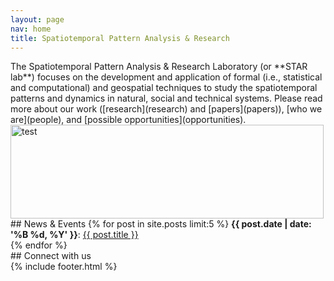 ```yaml
---
layout: page
nav: home
title: Spatiotemporal Pattern Analysis & Research
---
```


<div class="row">
<div class="col-md-8 lead" markdown="1">
The Spatiotemporal Pattern Analysis & Research Laboratory (or **STAR lab**)
focuses on the development and application of formal (i.e., statistical and
computational) and geospatial techniques to study the spatiotemporal
patterns and dynamics in natural, social and technical systems. Please read
more about our work ([research](research) and [papers](papers)), [who we
are](people), and [possible opportunities](opportunities).  

</div>

<div class="col-md-4" markdown="1">
<div> <img class="img-responsive" src="{{site.url}}/resources/showroom/lighthouse.jpg" width="501"
height="150" title="test"> </div>
</div>

</div>

<div class="row">
<div class="col-md-8" markdown="1">
## News & Events
 {% for post in site.posts limit:5 %}
  <b>{{ post.date | date: '%B %d, %Y' }}</b>: <a href="{{site.url}}{{post.url}}">{{ post.title }}</a><br />
  {% endfor %}
</div>

<div class="col-md-4 " markdown="1">
## Connect with us 
<div class="connect">
{% include footer.html %}
</div>

</div>

</div>



<!-- image carousel test -->
<!--
<div class="row">
<div class="col-md-2"> </div>
<div class="col-md-5">
 <div class="showroom">
<div> <img class="img-responsive" src="{{site.url}}/resources/showroom/twitter.png"
width="600" height="400"> </div>
<div><img class="img-responsive" src="{{site.url}}/resources/showroom/trees.png"
width="600" height="400"></div>
<div><img class="img-responsive" src="{{site.url}}/resources/showroom/geography.png"
width="600" height="400"></div>
  </div>
</div>
<div class="col-md-2"></div>
</div>
<script type="text/javascript">
$(document).ready(function(){
  $('.showroom').slick({
        dots: true,
	autoplay:true,
	speed:500
  });
});
</script>
-->

<!--
<div class="pure-u-1-2 graphlet d3"></div>
<script src="/resources/js/index-graph.js"></script>
-->
